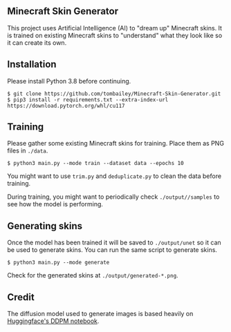 ## Minecraft Skin Generator
This project uses Artificial Intelligence (AI) to "dream up" Minecraft skins. It is trained on existing Minecraft skins to "understand" what they look like so it can create its own.

## Installation
Please install Python 3.8 before continuing.

    $ git clone https://github.com/tombailey/Minecraft-Skin-Generator.git
    $ pip3 install -r requirements.txt --extra-index-url https://download.pytorch.org/whl/cu117

## Training
Please gather some existing Minecraft skins for training. Place them as PNG files in `./data`.

    $ python3 main.py --mode train --dataset data --epochs 10

You might want to use `trim.py` and `deduplicate.py` to clean the data before training.

During training, you might want to periodically check `./output//samples` to see how the model is performing.

## Generating skins
Once the model has been trained it will be saved to `./output/unet` so it can be used to generate skins. You can run the same script to generate skins.

    $ python3 main.py --mode generate

Check for the generated skins at `./output/generated-*.png`.

## Credit   

The diffusion model used to generate images is based heavily on [Huggingface's DDPM notebook](https://github.com/huggingface/notebooks/blob/8392fcc5d61396e39159c9f582c131599a48579b/diffusers/training_example.ipynb).
